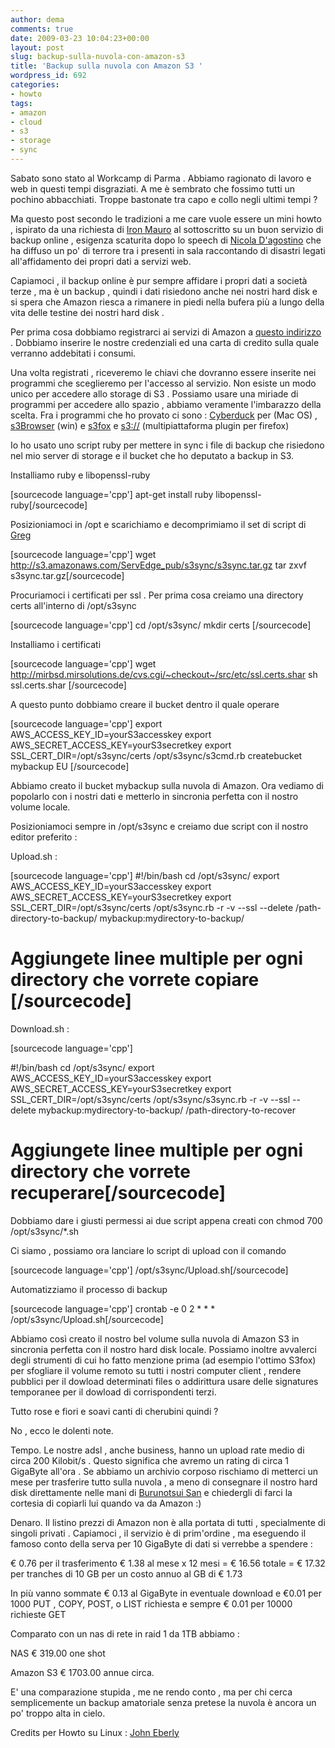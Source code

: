 ```yaml
---
author: dema
comments: true
date: 2009-03-23 10:04:23+00:00
layout: post
slug: backup-sulla-nuvola-con-amazon-s3
title: 'Backup sulla nuvola con Amazon S3 '
wordpress_id: 692
categories:
- howto
tags:
- amazon
- cloud
- s3
- storage
- sync
---
```


Sabato sono stato al Workcamp di Parma . Abbiamo ragionato di lavoro e web in questi tempi disgraziati. A me è sembrato che fossimo tutti un pochino abbacchiati. Troppe bastonate tra capo e collo negli ultimi tempi ?

Ma questo post secondo le tradizioni a me care vuole essere un mini howto , ispirato da una richiesta di [Iron Mauro](http://www.ariadicrisi.it/) al sottoscritto su un buon servizio di backup online , esigenza scaturita dopo lo speech di [Nicola D'agostino](http://www.nicoladagostino.net/) che ha diffuso un po' di terrore tra i presenti in sala raccontando di disastri legati all'affidamento dei propri dati a servizi web.

Capiamoci , il backup online è pur sempre affidare i propri dati a società terze , ma è  un backup , quindi i dati risiedono anche nei nostri hard disk e si spera che Amazon riesca a rimanere in piedi nella bufera più a lungo della vita delle testine dei nostri hard disk .

Per prima cosa dobbiamo registrarci ai servizi di Amazon a [questo indirizzo](http://aws.amazon.com/s3/) . Dobbiamo inserire le nostre credenziali ed una carta di credito sulla quale verranno addebitati i consumi.

Una volta registrati , riceveremo le chiavi  che dovranno essere inserite nei programmi che sceglieremo per l'accesso al servizio. Non esiste un modo unico per accedere allo storage di S3 . Possiamo usare una miriade di programmi per accedere allo spazio , abbiamo veramente l'imbarazzo della scelta. Fra i programmi che ho provato ci sono : [Cyberduck](http://cyberduck.ch/) per (Mac OS) , [s3Browser](http://s3browser.com/) (win) e [s3fox](https://addons.mozilla.org/en-US/firefox/addon/3247) e [s3://](https://addons.mozilla.org/en-US/firefox/addon/6955) (multipiattaforma plugin per firefox)

Io ho usato uno script ruby per mettere in sync i file di backup che risiedono nel mio server di storage e il bucket che ho deputato a backup in S3.

Installiamo ruby e libopenssl-ruby

[sourcecode language='cpp']
apt-get install ruby libopenssl-ruby[/sourcecode]

Posizioniamoci in /opt e scarichiamo e decomprimiamo il set di script di [Greg](http://developer.amazonwebservices.com/connect/profile.jspa?userID=18616)

[sourcecode language='cpp']
wget http://s3.amazonaws.com/ServEdge_pub/s3sync/s3sync.tar.gz
tar zxvf s3sync.tar.gz[/sourcecode]

Procuriamoci i certificati per ssl . Per prima cosa creiamo una directory certs all'interno di /opt/s3sync

[sourcecode language='cpp']
cd /opt/s3sync/
mkdir certs [/sourcecode]

Installiamo i certificati

[sourcecode language='cpp']
wget http://mirbsd.mirsolutions.de/cvs.cgi/~checkout~/src/etc/ssl.certs.shar
sh ssl.certs.shar [/sourcecode]

A questo punto dobbiamo creare il bucket dentro il quale operare

[sourcecode language='cpp']
export AWS_ACCESS_KEY_ID=yourS3accesskey
export AWS_SECRET_ACCESS_KEY=yourS3secretkey
export SSL_CERT_DIR=/opt/s3sync/certs
/opt/s3sync/s3cmd.rb createbucket mybackup EU [/sourcecode]

Abbiamo creato il bucket mybackup sulla nuvola di Amazon. Ora vediamo di popolarlo con i nostri dati e metterlo in sincronia perfetta con il nostro volume locale.

Posizioniamoci sempre in /opt/s3sync e creiamo due script con il nostro editor preferito :

Upload.sh :

[sourcecode language='cpp']
#!/bin/bash
cd /opt/s3sync/
export AWS_ACCESS_KEY_ID=yourS3accesskey
export AWS_SECRET_ACCESS_KEY=yourS3secretkey
export SSL_CERT_DIR=/opt/s3sync/certs
/opt/s3sync.rb -r -v --ssl --delete /path-directory-to-backup/ mybackup:mydirectory-to-backup/
# Aggiungete linee multiple per ogni directory che vorrete copiare [/sourcecode]

Download.sh :

[sourcecode language='cpp']

#!/bin/bash
cd /opt/s3sync/
export AWS_ACCESS_KEY_ID=yourS3accesskey
export AWS_SECRET_ACCESS_KEY=yourS3secretkey
export SSL_CERT_DIR=/opt/s3sync/certs
/opt/s3sync/s3sync.rb -r -v --ssl --delete mybackup:mydirectory-to-backup/ /path-directory-to-recover
# Aggiungete linee multiple per ogni directory che vorrete recuperare[/sourcecode]

Dobbiamo dare i giusti permessi ai due script appena creati con chmod 700 /opt/s3sync/*.sh

Ci siamo , possiamo ora lanciare lo script di upload con il comando

[sourcecode language='cpp']
/opt/s3sync/Upload.sh[/sourcecode]

Automatizziamo il processo di backup

[sourcecode language='cpp']
crontab -e
0 2 * * *  /opt/s3sync/Upload.sh[/sourcecode]

Abbiamo così creato il nostro bel volume sulla nuvola di Amazon S3 in sincronia perfetta con il nostro hard disk locale. Possiamo inoltre avvalerci degli strumenti di cui ho fatto menzione prima (ad esempio l'ottimo S3fox)  per sfogliare il volume remoto su tutti i nostri computer client , rendere pubblici per il dowload determinati files  o addirittura usare delle signatures temporanee per il dowload di corrispondenti terzi.

Tutto rose e fiori e soavi canti di cherubini quindi ?

No , ecco le dolenti note.

Tempo. Le nostre adsl , anche business, hanno un upload rate medio di circa 200 Kilobit/s  . Questo significa che avremo un rating di circa 1 GigaByte all'ora . Se abbiamo un archivio corposo rischiamo di metterci un mese per trasferire tutto sulla nuvola , a meno di consegnare il nostro hard disk direttamente nelle mani di [Burunotsui San](http://ubuntista.it) e chiedergli di farci la cortesia di copiarli lui quando va da Amazon  :)

Denaro. Il listino prezzi di Amazon non è alla portata di tutti , specialmente di singoli privati . Capiamoci , il servizio è di prim'ordine , ma eseguendo il famoso conto della serva per 10 GigaByte di dati si verrebbe a spendere :

€ 0.76 per il trasferimento
€ 1.38 al mese x 12 mesi = € 16.56
totale = € 17.32 per tranches di 10 GB per un costo annuo  al GB di € 1.73

In più vanno sommate € 0.13 al GigaByte in eventuale download e €0.01 per 1000 PUT , COPY, POST, o LIST richiesta e sempre € 0.01 per 10000 richieste GET 

Comparato con un nas di rete in raid 1 da 1TB abbiamo : 

NAS € 319.00 one shot 

Amazon S3 € 1703.00 annue circa.

E' una comparazione stupida , me ne rendo conto , ma per chi cerca semplicemente un backup amatoriale senza pretese la nuvola è ancora un po' troppo alta in cielo.

Credits per Howto su Linux : [John Eberly ](http://blog.eberly.org/2006/10/09/how-automate-your-backup-to-amazon-s3-using-s3sync/)

